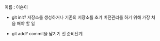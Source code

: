 이름 : 이솜이
- git init?
 저장소를 생성하거나 기존의 저장소를 초기
 버전관리를 하기 위해 가장 처음 해야 할 일

- git add?
 commit을 남기기 전 준비단계   
